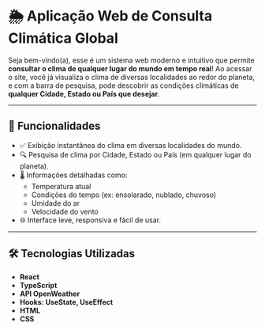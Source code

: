 # 🌦️ Aplicação Web de Consulta Climática Global

Seja bem-vindo(a), esse é um sistema web moderno e intuitivo que permite **consultar o clima de qualquer lugar do mundo em tempo real**! Ao acessar o site, você já visualiza o clima de diversas localidades ao redor do planeta, e com a barra de pesquisa, pode descobrir as condições climáticas de **qualquer Cidade, Estado ou País que desejar**.

---

## 🚀 Funcionalidades

- ✅ Exibição instantânea do clima em diversas localidades do mundo.
- 🔍 Pesquisa de clima por Cidade, Estado ou País (em qualquer lugar do planeta).
- 🌡️ Informações detalhadas como:
  - Temperatura atual
  - Condições do tempo (ex: ensolarado, nublado, chuvoso)
  - Umidade do ar
  - Velocidade do vento
- 🌐 Interface leve, responsiva e fácil de usar.

---

## 🛠️ Tecnologias Utilizadas

- **React**
- **TypeScript**
- **API OpenWeather**
- **Hooks: UseState, UseEffect**
- **HTML**
- **CSS**
